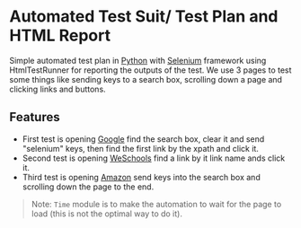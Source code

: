# Automated Test Suit/ Test Plan and HTML Report

Simple automated test plan in [Python](https://www.python.org) with [Selenium](https://www.selenium.dev/) framework using HtmlTestRunner for reporting the outputs of the test. We use 3 pages to test some things like sending keys to a search box, scrolling down a page and clicking links and buttons.

## Features

- First test is opening [Google](https://www.google.com) find the search box, clear it and send "selenium" keys, then find the first link by the xpath and click it.
- Second test is opening [WeSchools](https://www.w3schools.com) find a link by it link name ands click it.
- Third test is opening [Amazon](https://www.amazon.com) send keys into the search box and scrolling down the page to the end.

> Note: `Time` module is to make the automation to wait for the page to load (this is not the optimal way to do it).
